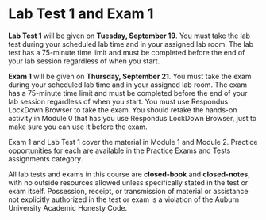 # Lab Test 1 and Exam 1

**Lab Test 1** will be given on **Tuesday, September 19**. You must take the lab
test during your scheduled lab time and in your assigned lab room. The lab test
has a 75-minute time limit and must be completed before the end of your lab
session regardless of when you start.

**Exam 1** will be given on **Thursday, September 21**. You must take the exam
during your scheduled lab time and in your assigned lab room. The exam has a
75-minute time limit and must be completed before the end of your lab session
regardless of when you start. You must use Respondus LockDown Browser to take
the exam. You should retake the hands-on activity in Module 0 that has you use
Respondus LockDown Browser, just to make sure you can use it before the exam.

Exam 1 and Lab Test 1 cover the material in Module 1 and Module 2. Practice
opportunities for each are available in the Practice Exams and Tests
assignments category.

All lab tests and exams in this course are **closed-book** and **closed-notes**,
with no outside resources allowed unless specifically stated in the test or exam
itself. Possession, receipt, or transmission of material or assistance not
explicitly authorized in the test or exam is a violation of the Auburn
University Academic Honesty Code.

